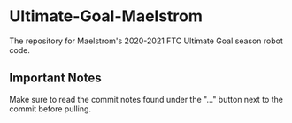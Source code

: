 # Ultimate-Goal-Maelstrom
The repository for Maelstrom's 2020-2021 FTC Ultimate Goal season robot code.

## Important Notes
Make sure to read the commit notes found under the "..." button next to the commit before pulling.
